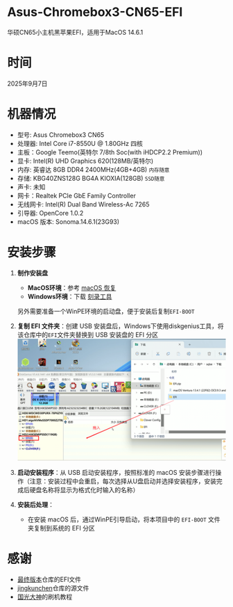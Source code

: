 # Asus-Chromebox3-CN65-EFI
华硕CN65小主机黑苹果EFI，适用于MacOS 14.6.1

# 时间
2025年9月7日

# 机器情况
- 型号: Asus Chromebox3 CN65
- 处理器: Intel Core i7-8550U @ 1.80GHz 四核
- 主板：Google Teemo(英特尔 7/8th Soc(with iHDCP2.2 Premium))
- 显卡: Intel(R) UHD Graphics 620(128MB/英特尔)
- 内存: 英睿达 8GB DDR4 2400MHz(4GB+4GB) `内存随意`
- 存储: KBG40ZNS128G BG4A KIOXIA(128GB) `SSD随意`
- 声卡: 未知
- 网卡：Realtek PCle GbE Family Controller
- 无线网卡: Intel(R) Dual Band Wireless-Ac 7265
- 引导器: OpenCore 1.0.2
- macOS 版本: Sonoma.14.6.1(23G93)

# 安装步骤
1. **制作安装盘**
    - **MacOS环境**：参考 [macOS 恢复](https://support.apple.com/zh-cn/HT201372) 
    - **Windows环境**：下载 [刻录工具](https://etcher.balena.io/)
    
    另外需要准备一个WinPE环境的启动盘，便于安装后复制`EFI-BOOT`
2. **复制 EFI 文件夹**：创建 USB 安装盘后，Windows下使用diskgenius工具，将该仓库中的`EFI`文件夹替换到 USB 安装盘的 EFI 分区
![国光的图](image/add_efi1.png)
3. **启动安装程序**：从 USB 启动安装程序，按照标准的 macOS 安装步骤进行操作（注意：安装过程中会重启，每次选择从U盘启动并选择安装程序，安装完成后硬盘名称将显示为格式化时输入的名称）
4. **安装后处理**：
    - 在安装 macOS 后，通过WinPE引导启动，将本项目中的 `EFI-BOOT` 文件夹复制到系统的 EFI 分区

# 感谢
- [最终版本](https://github.com/khgaurav/ASUS-Chromebox3-OpenCore)仓库的EFI文件
- [jingkunchen](https://github.com/jingkunchen/ASUS-Chromebox3-i7-8550U-Hackintosh)仓库的源文件
- [国光大神](https://www.sqlsec.com/2023/07/macbox.html)的刷机教程